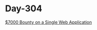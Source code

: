 # Day-304

[$7000 Bounty on a Single Web Application](https://blog.voorivex.team/7000-bounty-on-a-single-web-application)
